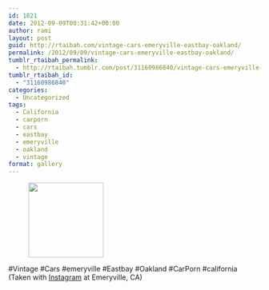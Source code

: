 ```yaml
---
id: 1821
date: 2012-09-09T00:31:42+00:00
author: rami
layout: post
guid: http://rtaibah.com/vintage-cars-emeryville-eastbay-oakland/
permalink: /2012/09/09/vintage-cars-emeryville-eastbay-oakland/
tumblr_rtaibah_permalink:
  - http://rtaibah.tumblr.com/post/31160986840/vintage-cars-emeryville-eastbay-oakland
tumblr_rtaibah_id:
  - "31160986840"
categories:
  - Uncategorized
tags:
  - California
  - carporn
  - cars
  - eastbay
  - emeryville
  - oakland
  - vintage
format: gallery
---
```

<div id='gallery-71' class='gallery galleryid-1821 gallery-columns-3 gallery-size-thumbnail'>
  <figure class='gallery-item'> 
  
  <div class='gallery-icon landscape'>
    <a href='http://139.59.20.41/2012/09/09/vintage-cars-emeryville-eastbay-oakland/attachment/1822/'><img width="150" height="150" src="http://139.59.20.41/wp-content/uploads/2012/09/tumblr_ma244u5P521qb4qlko1_1280-150x150.jpg" class="attachment-thumbnail size-thumbnail" alt="" srcset="http://139.59.20.41/wp-content/uploads/2012/09/tumblr_ma244u5P521qb4qlko1_1280-150x150.jpg 150w, http://139.59.20.41/wp-content/uploads/2012/09/tumblr_ma244u5P521qb4qlko1_1280-300x300.jpg 300w, http://139.59.20.41/wp-content/uploads/2012/09/tumblr_ma244u5P521qb4qlko1_1280-100x100.jpg 100w, http://139.59.20.41/wp-content/uploads/2012/09/tumblr_ma244u5P521qb4qlko1_1280.jpg 612w" sizes="100vw" /></a>
  </div></figure>
</div>

#Vintage #Cars #emeryville #Eastbay #Oakland #CarPorn #california (Taken with [Instagram](http://instagram.com) at Emeryville, CA)